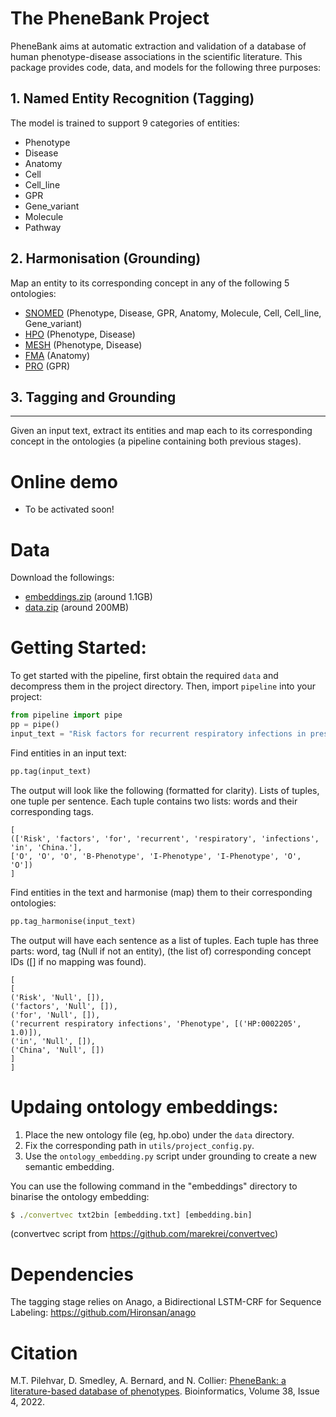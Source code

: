 The PheneBank Project
=====================

PheneBank aims at automatic extraction and validation of a database of human phenotype-disease associations in the
scientific literature. This package provides code, data, and models for the following three purposes:

## 1. Named Entity Recognition (Tagging)
The model is trained to support 9 categories of entities:
* Phenotype
* Disease 
* Anatomy
* Cell
* Cell_line
* GPR
* Gene_variant
* Molecule
* Pathway


## 2. Harmonisation (Grounding)

Map an entity to its corresponding concept in any of the following 5 ontologies:

* [SNOMED](https://www.snomed.org/snomed-ct) (Phenotype, Disease, GPR, Anatomy, Molecule, Cell, Cell_line, Gene_variant)
* [HPO](https://hpo.jax.org/app/) (Phenotype, Disease)
* [MESH](https://www.nlm.nih.gov/mesh/) (Phenotype, Disease)
* [FMA](http://si.washington.edu/projects/fma) (Anatomy)
* [PRO](https://www.ebi.ac.uk/ols/ontologies/pr) (GPR)


## 3. Tagging and Grounding
------------------------

Given an input text, extract its entities and map each to its corresponding concept in the ontologies (a pipeline containing both previous stages).



Online demo
============
* To be activated soon!

Data
====
Download the followings:
* [embeddings.zip](https://demo.phenebank.org/static/embeddings.zip) (around 1.1GB)
* [data.zip](https://demo.phenebank.org/static/data.zip) (around 200MB)


Getting Started:
================

To get started with the pipeline, first obtain the required ```data``` and decompress them in the project directory.
Then, import ```pipeline``` into your project:

```python
from pipeline import pipe
pp = pipe()
input_text = "Risk factors for recurrent respiratory infections in preschool children in China."
```

Find entities in an input text:
```python
pp.tag(input_text)
```

The output will look like the following (formatted for clarity). Lists of tuples, one tuple per sentence. Each tuple contains two lists: words and their corresponding tags.  
```
[
(['Risk', 'factors', 'for', 'recurrent', 'respiratory', 'infections', 'in', 'China.'],
['O', 'O', 'O', 'B-Phenotype', 'I-Phenotype', 'I-Phenotype', 'O', 'O'])
]
```

Find entities in the text and harmonise (map) them to their corresponding ontologies:

```python
pp.tag_harmonise(input_text)
```

The output will have each sentence as a list of tuples. Each tuple has three parts: word, tag (Null if not an entity), (the list of) corresponding concept IDs ([] if no mapping was found).
```
[
[
('Risk', 'Null', []),
('factors', 'Null', []),
('for', 'Null', []),
('recurrent respiratory infections', 'Phenotype', [('HP:0002205', 1.0)]),
('in', 'Null', []),
('China', 'Null', [])
]
]
```

Updaing ontology embeddings:
============================

1. Place the new ontology file (eg, hp.obo) under the ```data``` directory.
2. Fix the corresponding path in ```utils/project_config.py```.
3. Use the ```ontology_embedding.py``` script under grounding to create a new semantic embedding.

You can use the following command in the "embeddings" directory to binarise the ontology embedding:

```cmd
$ ./convertvec txt2bin [embedding.txt] [embedding.bin]
```

(convertvec script from https://github.com/marekrei/convertvec)


Dependencies
============

The tagging stage relies on Anago, a Bidirectional LSTM-CRF for Sequence Labeling:
https://github.com/Hironsan/anago


Citation
============

M.T. Pilehvar, D. Smedley, A. Bernard, and N. Collier: [PheneBank: a literature-based database of phenotypes](https://academic.oup.com/bioinformatics/article/38/4/1179/6426070).
Bioinformatics, Volume 38, Issue 4, 2022.
